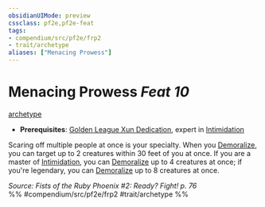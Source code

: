 ```yaml
---
obsidianUIMode: preview
cssclass: pf2e,pf2e-feat
tags:
- compendium/src/pf2e/frp2
- trait/archetype
aliases: ["Menacing Prowess"]
---
```

# Menacing Prowess  *Feat 10*  
[archetype](../../Rules/traits/archetype.md)  

- **Prerequisites**: [Golden League Xun Dedication](golden-league-xun-dedication-frp2.md), expert in [Intimidation](../skills.md#Intimidation)

Scaring off multiple people at once is your specialty. When you [Demoralize](../../Rules/actions/demoralize.md), you can target up to 2 creatures within 30 feet of you at once. If you are a master of [Intimidation](../skills.md#Intimidation), you can [Demoralize](../../Rules/actions/demoralize.md) up to 4 creatures at once; if you're legendary, you can [Demoralize](../../Rules/actions/demoralize.md) up to 8 creatures at once.

*Source: Fists of the Ruby Phoenix #2: Ready? Fight! p. 76*  
%% #compendium/src/pf2e/frp2 #trait/archetype %%